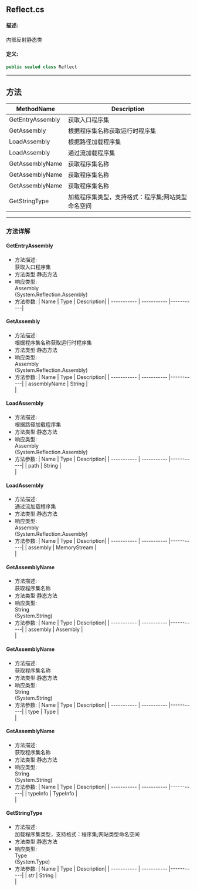 ## Reflect.cs 


#### 描述:


内部反射静态类


#### 定义: 
``` csharp
public sealed class Reflect
```
---
## 方法 
| MethodName      | Description | 
| ----------- | ----------- |
| GetEntryAssembly | 获取入口程序集 |
| GetAssembly | 根据程序集名称获取运行时程序集 |
| LoadAssembly | 根据路径加载程序集 |
| LoadAssembly | 通过流加载程序集 |
| GetAssemblyName | 获取程序集名称 |
| GetAssemblyName | 获取程序集名称 |
| GetAssemblyName | 获取程序集名称 |
| GetStringType | 加载程序集类型，支持格式：程序集;网站类型命名空间 |
---
### 方法详解 
####  GetEntryAssembly
* 方法描述:<br> 获取入口程序集
* 方法类型:静态方法
* 响应类型:<br> Assembly <br> (System.Reflection.Assembly)
* 方法参数:
| Name      | Type | Description|
| ----------- | ----------- |-----------|
####  GetAssembly
* 方法描述:<br> 根据程序集名称获取运行时程序集
* 方法类型:静态方法
* 响应类型:<br> Assembly <br> (System.Reflection.Assembly)
* 方法参数:
| Name      | Type | Description|
| ----------- | ----------- |-----------|
| assemblyName | String |<br> |
####  LoadAssembly
* 方法描述:<br> 根据路径加载程序集
* 方法类型:静态方法
* 响应类型:<br> Assembly <br> (System.Reflection.Assembly)
* 方法参数:
| Name      | Type | Description|
| ----------- | ----------- |-----------|
| path | String |<br> |
####  LoadAssembly
* 方法描述:<br> 通过流加载程序集
* 方法类型:静态方法
* 响应类型:<br> Assembly <br> (System.Reflection.Assembly)
* 方法参数:
| Name      | Type | Description|
| ----------- | ----------- |-----------|
| assembly | MemoryStream |<br> |
####  GetAssemblyName
* 方法描述:<br> 获取程序集名称
* 方法类型:静态方法
* 响应类型:<br> String <br> (System.String)
* 方法参数:
| Name      | Type | Description|
| ----------- | ----------- |-----------|
| assembly | Assembly |<br> |
####  GetAssemblyName
* 方法描述:<br> 获取程序集名称
* 方法类型:静态方法
* 响应类型:<br> String <br> (System.String)
* 方法参数:
| Name      | Type | Description|
| ----------- | ----------- |-----------|
| type | Type |<br> |
####  GetAssemblyName
* 方法描述:<br> 获取程序集名称
* 方法类型:静态方法
* 响应类型:<br> String <br> (System.String)
* 方法参数:
| Name      | Type | Description|
| ----------- | ----------- |-----------|
| typeInfo | TypeInfo |<br> |
####  GetStringType
* 方法描述:<br> 加载程序集类型，支持格式：程序集;网站类型命名空间
* 方法类型:静态方法
* 响应类型:<br> Type <br> (System.Type)
* 方法参数:
| Name      | Type | Description|
| ----------- | ----------- |-----------|
| str | String |<br> |
